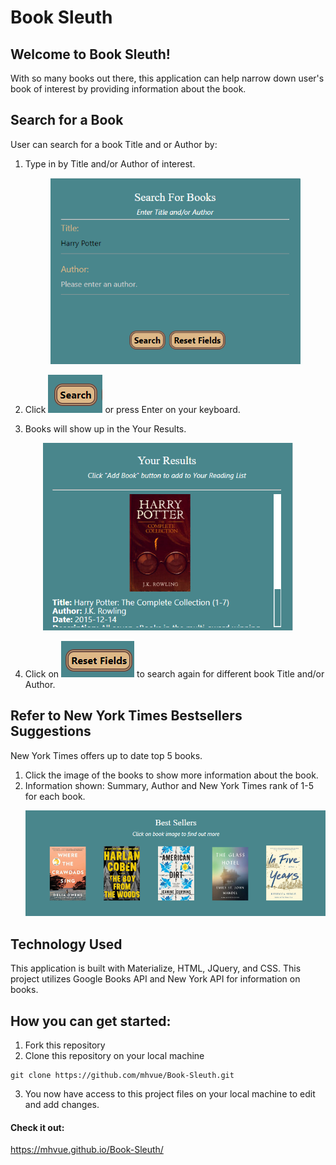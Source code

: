 # Book Sleuth

<h2> Welcome to Book Sleuth! </h2> 

With so many books out there, this application can help narrow down user's book of interest by providing information about the book.  

## Search for a Book 

User can search for a book Title and or Author by:
1. Type in by Title and/or Author of interest.<p align="center">
<img src= "assets/images/search-snippet.png" width = "400"></p>

2. Click  <img src= "assets/images/searchBtn-snippet.png">  or press Enter on your keyboard.

3. Books will show up in the Your Results. 
<p align="center"><img src= "assets/images/results-snippet.png" width = "400"></p>
 
4. Click on  <img src= "assets/images/resetBtn-snippet.png">  to search again for different book Title and/or Author.


## Refer to New York Times Bestsellers Suggestions

New York Times offers up to date top 5 books.
1. Click the image of the books to show more information about the book. 
2. Information shown: Summary, Author and New York Times rank of 1-5 for each book.<p align="center">
<img src= "assets/images/bestsellers-snippet.png" width = "600"></p>


## Technology Used
This application is built with Materialize, HTML, JQuery, and CSS. This project utilizes Google Books API and New York API for information on books.  

## How you can get started: 
1. Fork this repository  
2. Clone this repository on your local machine 
<pre><code>git clone https://github.com/mhvue/Book-Sleuth.git</code></pre>
3. You now have access to this project files on your local machine to edit and add changes. 


#### Check it out: 
https://mhvue.github.io/Book-Sleuth/ 